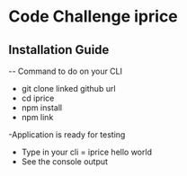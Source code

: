 # Code Challenge iprice

## Installation Guide
-- Command to do on your CLI
- git clone linked github url
- cd iprice
- npm install
- npm link  

-Application is ready for testing
  - Type in your cli = iprice hello world
  - See the console output
